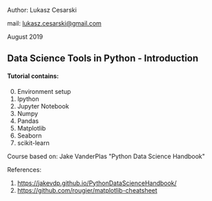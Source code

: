 Author: Lukasz Cesarski

mail: lukasz.cesarski@gmail.com

August 2019

## Data Science Tools in Python - Introduction

#### Tutorial contains:

00. Environment setup
01. Ipython
02. Jupyter Notebook
03. Numpy
04. Pandas
05. Matplotlib
06. Seaborn
07. scikit-learn

Course based on: Jake VanderPlas "Python Data Science Handbook"

References:

1. https://jakevdp.github.io/PythonDataScienceHandbook/
2. https://github.com/rougier/matplotlib-cheatsheet
